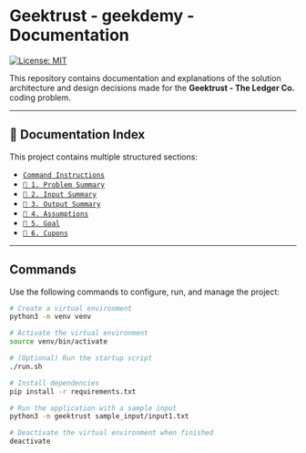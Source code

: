 # Geektrust - geekdemy - Documentation

[![License: MIT](https://img.shields.io/badge/License-MIT-yellow.svg)](./LICENSE)

This repository contains documentation and explanations of the solution architecture and design decisions made for the **Geektrust - The Ledger Co.** coding problem.

---

## 📂 Documentation Index

This project contains multiple structured sections:

- [`Command Instructions`](#commands)
- [`📘 1. Problem Summary`](docs/context.md)
- [`📘 2. Input Summary`](docs/sampleio.md#-input-commands)
- [`📘 3. Output Summary`](docs/sampleio.md#-output-format)
- [`📘 4. Assumptions`](docs/assumptions.md)
- [`📘 5. Goal`](docs/goal.md)
- [`📘 6. Cupons`](docs/cupons.md)

---

## Commands

Use the following commands to configure, run, and manage the project:

```bash
# Create a virtual environment
python3 -m venv venv

# Activate the virtual environment
source venv/bin/activate

# (Optional) Run the startup script
./run.sh

# Install dependencies
pip install -r requirements.txt

# Run the application with a sample input
python3 -m geektrust sample_input/input1.txt

# Deactivate the virtual environment when finished
deactivate
